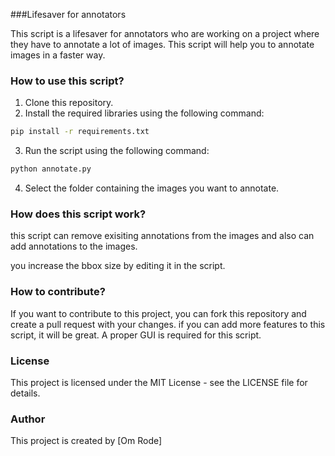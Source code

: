 ###Lifesaver for annotators 

This script is a lifesaver for annotators who are working on a project where they have to annotate a lot of images. This script will help you to annotate images in a faster way.

### How to use this script?

1. Clone this repository.
2. Install the required libraries using the following command:
```bash
pip install -r requirements.txt
```
3. Run the script using the following command:
```bash
python annotate.py
```
4. Select the folder containing the images you want to annotate.

### How does this script work?

this script can remove exisiting annotations from the images and also can add annotations to the images.

you increase the bbox size by editing it in the script.

### How to contribute?

If you want to contribute to this project, you can fork this repository and create a pull request with your changes.
if you can add more features to this script, it will be great.
A proper GUI is required for this script.

### License

This project is licensed under the MIT License - see the LICENSE file for details.

### Author

This project is created by [Om Rode]

